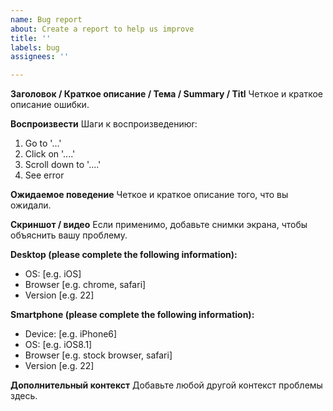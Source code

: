 ```yaml
---
name: Bug report
about: Create a report to help us improve
title: ''
labels: bug
assignees: ''

---
```


**Заголовок / Краткое описание / Тема / Summary / Titl**
Четкое и краткое описание ошибки.

**Воспроизвести**
Шаги к воспроизведениюr:
1. Go to '...'
2. Click on '....'
3. Scroll down to '....'
4. See error

**Ожидаемое поведение**
Четкое и краткое описание того, что вы ожидали.

**Скриншот / видео**
Если применимо, добавьте снимки экрана, чтобы объяснить вашу проблему.

**Desktop (please complete the following information):**
 - OS: [e.g. iOS]
 - Browser [e.g. chrome, safari]
 - Version [e.g. 22]

**Smartphone (please complete the following information):**
 - Device: [e.g. iPhone6]
 - OS: [e.g. iOS8.1]
 - Browser [e.g. stock browser, safari]
 - Version [e.g. 22]

**Дополнительный контекст**
Добавьте любой другой контекст проблемы здесь.
